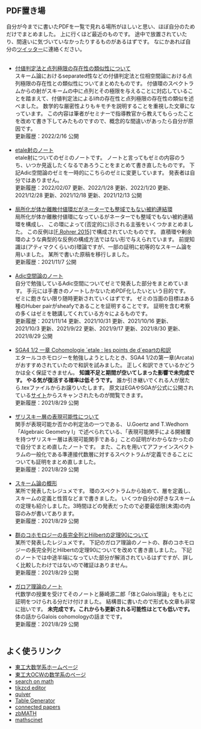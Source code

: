  <html>
  <body>
    <h2 class="title">PDF置き場</h2>
    自分が今までに書いたPDFを一覧で見れる場所がほしいと思い、ほぼ自分のためだけでまとめました。
    上に行くほど最近のものです。
    途中で放置されていたり、間違いに気づいていなかったりするものがあるはずです。
    なにかあれば自分の<a href="https://twitter.com/ryo_Iridium" target="_blank" rel="noopener noreferrer">ツイッター</a>に連絡ください。
    <ul>
     <br>
       <li>
          <a href="PDF/valuative_criterion.pdf">付値判定法と点列極限の存在性の類似性について</a>
       <br>
          スキーム論におけるseparated性などの付値判定法と位相空間論における点列極限の存在性との類似性についてまとめたものです。
          付値環のスペクトラムからの射がスキームの中に点列とその極限を与えることに対応していることを踏まえて、付値判定法によるliftの存在性と点列極限の存在性の類似を述べました。
          数学的な厳密性よりもキモチを説明することを重視した文章になっています。
          この内容は筆者がセミナーで指導教官から教えてもらったことを改めて書き下してみたものですので、概念的な間違いがあったら自分が原因です。
          <br>
          更新履歴：2022/2/16 公開
         </li>
       <br>
         <li>
          <a href="PDF/etale.pdf">etale射のノート</a>
       <br>
          etale射についてのゼミのノートです。
          ノートと言ってもゼミの内容のうち、いつか見返したくなるであろうことをまとめて書き直したものです。
          下記Adic空間論のゼミを一時的にこちらのゼミに変更しています。
          発表者は自分ではありません。
          <br>
          更新履歴：2022/02/07 更新、2022/1/28 更新、2022/1/20 更新、2021/12/28 更新、2021/12/18 更新、2021/12/13 公開
         </li>
       <br>
         <li>
          <a href="PDF/counterexample.pdf">局所化が体か離散付値環だがネーターでも整域でもない被約連結環</a>
       <br>
          局所化が体か離散付値環になっているがネーターでも整域でもない被約連結環を構成し、
          この環によって(否定的に)示される主張をいくつかまとめました。
          この反例は<a href="https://arxiv.org/abs/1411.5901">[F.Rohrer 2015]</a>で構成されていたものです。
          直積環や剰余環のような典型的な反例の構成方法ではない形で与えられています。
          前提知識は(アティマクくらいの)環論ですが、一部の証明に初等的なスキーム論を用いました。
          某所で書いた原稿を移行しました。
          <br>
          更新履歴：2021/11/7 公開
         </li>
       <br>
        <li>
          <a href="PDF/adicspace.pdf">Adic空間論のノート</a>
       <br>
          自分で勉強しているAdic空間についてゼミで発表した部分をまとめています。
          手元には手書きのノートしかないためPDF化したいという目的です。
          ゼミに飽きない限り随時更新されていくはずです。
          ゼミの当面の目標はある種のHuber pairがsheafyであることを証明することです。
          証明を含む考察の多くはゼミを聴講してくれている方々によるものです。
          <br>
          更新履歴：2021/11/14 更新、2021/10/31 更新、2021/10/16 更新、2021/10/3 更新、2021/9/22 更新、2021/9/17 更新、2021/8/30 更新、2021/8/29 公開
         </li>
       <br>
        <li>
          <a href="PDF/SGA45.pdf">SGA4 1/2 一章 Cohomologie ´etale : les points de d´epartの和訳</a>
          <br>
          エタールコホモロジーを勉強しようとしたとき、SGA4 1/2の第一章(Arcata)がおすすめされていたので和訳を試みました。
          正しく和訳できているかどうかは全く保証できません。
          <strong>知識不足と期間が空いてしまった影響で未完成です。
          やる気が復活する確率は低そうです。</strong>
          誰か引き継いでくれる人が居たら.texファイルからお譲りいたします。
          原文はEGAやSGAが公式に公開されている<a href="http://library.msri.org/books/sga/sga/index.html" target="_blank" rel="noopener noreferrer">サイト</a>からスキャンされたものが閲覧できます。
          <br>
          更新履歴：2021/8/29 公開
        </li>
      <br>
        <li>
          <a href="PDF/zariskisheaf.pdf">ザリスキー層の表現可能性について</a>
          <br>
          関手が表現可能か否かの判定法の一つである、
          U.Goertz and T.Wedhorn「Algebraic Geometry I」で述べられている、「表現可能関手による開被覆を持つザリスキー層は表現可能関手である」ことの証明がわからなかったので自分でまとめ直したノートです。
          また、これを用いてアファインスペクトラムの一般化である準連接代数層に対するスペクトラムが定義できることについても証明をまとめ直しました。
          <br>
          更新履歴：2021/8/29 公開
        </li>
      <br>
        <li>
          <a href="PDF/scheme_intro.pdf">スキーム論の概形</a>
          <br>
          某所で発表したレジュメです。
          環のスペクトラムから始めて、層を定義し、スキームの定義と性質などまで書きました。
          いくつか自分の好きなスキームの定理も紹介しました。3時間ほどの発表だったので必要最低限(未満)の内容のみが書いてあります。
          <br>
          更新履歴：2021/8/29 公開
        </li>
      <br>
        <li>
          <a href="PDF/group_cohomology.pdf">群のコホモロジーの長完全列とHilbertの定理90について</a>
          <br>
          某所で発表したレジュメです。
          下記のガロア理論のノートの、群のコホモロジーの長完全列とHilbertの定理90についてを改めて書き直しました。
          下記のノートでは中途半端になっていた部分が解消されているはずですが、詳しく比較したわけではないので確証はありません。
          <br>
          更新履歴：2021/8/29 公開
        </li>
      <br>
        <li>
          <a href="PDF/galois_theory.pdf">ガロア理論のノート</a>
          <br>
          代数学の授業を受けてそのノートと藤崎源二郎「体とGalois理論」をもとに証明をつけられる分だけ付けました。
          結構昔に書いたので形式も文章も非常に拙いです。
          <strong>未完成です。これからも更新される可能性はとても低いです。</strong>
          体の話からGalois cohomologyの話までです。
          <br>
          更新履歴：2021/8/29 公開
        </li>
      <br>
    </ul>
   <h2 class="title">よく使うリンク</h2>
    <ul>
      <li><a href="http://www.math.titech.ac.jp" target="_blank" rel="noopener noreferrer">東工大数学系ホームページ</a></li>
      <li><a href="http://www.ocw.titech.ac.jp/index.php?module=General&action=T0200&GakubuCD=1&GakkaCD=311100&KeiCD=11&tab=2&focus=200&lang=JA" target="_blank" rel="noopener noreferrer">東工大OCWの数学系のページ</a></li>
      <li><a href="https://www.searchonmath.com" target="_blank" rel="noopener noreferrer">search on math</a></li>
      <li><a href="https://tikzcd.yichuanshen.de" target="_blank" rel="noopener noreferrer">tikzcd editor</a></li>
     <li><a href="https://q.uiver.app" target="_blank" rel="noopener noreferrer">quiver</a></li>
     <li><a href="https://www.tablesgenerator.com/latex_tables" target="blank" rel="noopener noreferrer">Table Generator</a></li>
     <li><a href="https://www.connectedpapers.com" target="_blank" rel="noopener noreferrer">connected papers</a></li>
      <li><a href="https://www.zbmath.org" target="_blank" rel="noopener noreferrer">zbMATH</a></li>
      <li><a href="https://mathscinet.ams.org/mathscinet/index.html" target="_blank" rel="noopener noreferrer">mathscinet</a></li>
    </ul>
  </body>
</html>

